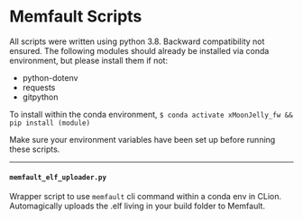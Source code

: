 # Memfault Scripts

All scripts were written using python 3.8. Backward compatibility not ensured.
The following modules should already be installed via conda environment, but please install them if not:
- python-dotenv
- requests
- gitpython

To install within the conda environment,
```$ conda activate xMoonJelly_fw && pip install (module)```

Make sure your environment variables have been set up before running these scripts.

----------
#### `memfault_elf_uploader.py`
Wrapper script to use `memfault` cli command within a conda env in CLion. Automagically uploads the .elf living in your build folder to Memfault.
